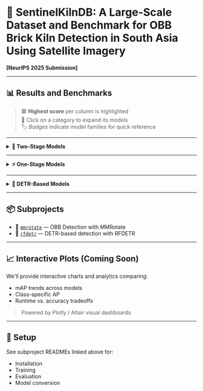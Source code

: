 # 🧱 SentinelKilnDB: A Large-Scale Dataset and Benchmark for OBB Brick Kiln Detection in South Asia Using Satellite Imagery  
**[NeurIPS 2025 Submission]**

---

## 📊 Results and Benchmarks

> 🟩 **Highest score** per column is highlighted  
> 🔽 Click on a category to expand its models  
> 🏷️ *Badges* indicate model families for quick reference

---

<details>
<summary><strong>🧠 Two-Stage Models</strong></summary>

| 🏷️ Model       | 📄 Paper   | 🧠 Backbone | 📦 BBox | 🎯 CA mAP50 | 🧱 CFCBK | 🧱 FCBK | 🧱 Zigzag | ⚙️ Config | 💾 Model |
|:---------------|:----------:|:-----------:|:-------:|:-----------:|:--------:|:------:|:--------:|:---------:|:--------:|
| PSC            | CVPR-23    | Res50       | OBB     | 27.41       | 0.38     | 13.83  | 17.03    | [📄 CSL Gaussian Config](https://github.com/<username>/<repo>/blob/main/mmrotate_brickkiln/configs/rotated-retinanet-rbox-le90_r50_fpn_csl-gaussian_amp-1x_dota.py)| [model](https://drive.google.com/file/d/15yU8fWolXVYr2J_opp1EP52md_-vGu5c/view?usp=drive_link) |
| H2RBox         | ICLR-23    | Res50       | OBB     | 47.01       | 24.93    | 30.27  | 31.02    | [cfg](#)  | [model](#) |
| **RoI Transformer** | CVPR-19 | Swin-T      | OBB     | 🟩 **61.65** | 🟩 **45.31** | 🟩 **43.75** | 🟩 **47.46** | [cfg](#) | [model](#) |

</details>

---

<details>
<summary><strong>⚡ One-Stage Models</strong></summary>

| 🏷️ Model           | 📄 Paper   | 🧠 Backbone | 📦 BBox | 🎯 CA mAP50 | 🧱 CFCBK | 🧱 FCBK | 🧱 Zigzag | ⚙️ Config | 💾 Model |
|:-------------------|:----------:|:-----------:|:-------:|:-----------:|:--------:|:------:|:--------:|:---------:|:--------:|
| Rotated FCOS       | ICCV-19    | Res50       | OBB     | 15.62       | 12.72    | 8.48   | 9.99     | [cfg](#)  | [model](#) |
| DCFL               | CVPR-23    | Res50       | OBB     | 16.01       | 9.07     | 6.51   | 12.97    | [cfg](#)  | [model](#) |
| CSL                | ECCV-20    | Res50       | OBB     | 16.48       | 0.18     | 9.31   | 8.37     | [cfg](#)  | [model](#) |
| Rotated RetinaNet  | ICCV-17    | Res50       | OBB     | 34.37       | 2.81     | 17.27  | 22.55    | [cfg](#)  | [model](#) |
| Rotated ATSS       | CVPR-20    | Res50       | OBB     | 38.79       | 18.68    | 20.49  | 25.27    | [cfg](#)  | [model](#) |
| GWD                | ICML-21    | Res50       | OBB     | 41.70       | 0.17     | 22.21  | 25.12    | [cfg](#)  | [model](#) |
| R³Det              | AAAI-21    | Res50       | OBB     | 43.70       | 0.17     | 24.89  | 28.54    | [cfg](#)  | [model](#) |
| S²A-Net            | TGRS-21    | Res50       | OBB     | 54.28       | 32.10    | 32.21  | 39.85    | [cfg](#)  | [model](#) |
| ConvNeXt           | CVPR-22    | Res50       | OBB     | 66.19       | 34.33    | 41.84  | 43.53    | [cfg](#)  | [model](#) |
| YOLOv11L-OBB       | arXiv-24   | CSPDr53     | OBB     | 75.20       | 58.57    | 55.43  | 53.90    | [cfg](#)  | [model](#) |
| YOLOv12L           | arXiv-25   | CSPDr53     | AA      | 79.54       | 58.00    | 60.19  | 54.83    | [cfg](#)  | [model](#) |
| **YOLOv8L-WORLDv2**| CVPR-24    | CSPDr53     | AA      | 🟩 **80.74** | 57.78    | 🟩 **61.28** | 🟩 **56.89** | [cfg](#) | [model](#) |

</details>

---

<details>
<summary><strong>🔷 DETR-Based Models</strong></summary>

| 🏷️ Model  | 📄 Paper   | 🧠 Backbone | 📦 BBox | 🎯 CA mAP50 | 🧱 CFCBK | 🧱 FCBK | 🧱 Zigzag | ⚙️ Config | 💾 Model |
|:----------|:----------:|:-----------:|:-------:|:-----------:|:--------:|:------:|:--------:|:---------:|:--------:|
| DETA      | ICCV-23    | Res50       | AA      | 65.34       | 44.01    | 47.56  | 55.21    | [cfg](#)  | [model](#) |
| RFDETR    | arXiv-25   | Dinov2      | AA      | 79.64       | 🟩 **64.26** | 63.68  | 64.25    | [cfg](#)  | [model](#) |
| **RTDETR**| CVPR-24    | Res101      | AA      | 🟩 **87.53** | 63.03    | 🟩 **68.60** | 🟩 **64.30** | [cfg](#) | [model](#) |

</details>

---

## 📦 Subprojects

- 🔄 [`mmrotate`](./mmrotate/README.md) — OBB Detection with MMRotate  
- 🔧 [`rfdetr`](./rfdetr/README.md) — DETR-based detection with RFDETR

---

## 📈 Interactive Plots (Coming Soon)

We'll provide interactive charts and analytics comparing:

- mAP trends across models
- Class-specific AP
- Runtime vs. accuracy tradeoffs

> Powered by Plotly / Altair visual dashboards

---

## 🧰 Setup

See subproject READMEs linked above for:
- Installation
- Training
- Evaluation
- Model conversion
